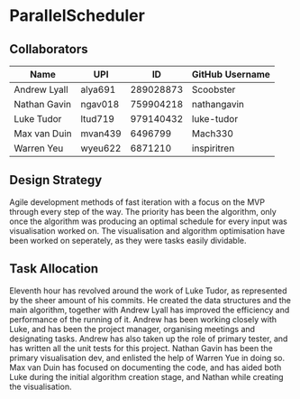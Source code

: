 # ParallelScheduler

## Collaborators
Name           | UPI      | ID         | GitHub Username
---------------|----------|------------|----------------
Andrew Lyall   | alya691  | 289028873  | Scoobster  
Nathan Gavin   | ngav018  | 759904218  | nathangavin  
Luke Tudor     | ltud719  | 979140432  | luke-tudor  
Max van Duin   | mvan439  | 6496799    | Mach330  
Warren Yeu     | wyeu622  | 6871210    | inspiritren

## Design Strategy
Agile development methods of fast iteration with a focus on the MVP through every step of the way. The priority has been the algorithm, only once the algorithm was producing an optimal schedule for every input was visualisation worked on. The visualisation and algorithm optimisation have been worked on seperately, as they were tasks easily dividable. 

## Task Allocation
Eleventh hour has revolved around the work of Luke Tudor, as represented by the sheer amount of his commits. He created the data structures and the main algorithm, together with Andrew Lyall has improved the efficiency and performance of the running of it. Andrew has been working closely with Luke, and has been the project manager, organising meetings and designating tasks. Andrew has also taken up the role of primary tester, and has written all the unit tests for this project. Nathan Gavin has been the primary visualisation dev, and enlisted the help of Warren Yue in doing so. Max van Duin has focused on documenting the code, and has aided both Luke during the initial algorithm creation stage, and Nathan while creating the visualisation. 
